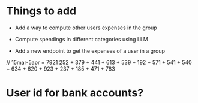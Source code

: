 # Things to add

- Add a way to compute other users expenses in the group
- Compute spendings in different categories using LLM

- Add a new endpoint to get the expenses of a user in a group

// 15mar-5apr = 7921
252 + 379 + 441 + 613 + 539 + 192 + 571 + 541 + 540 + 634 + 620 + 923 + 237 + 185 + 471 + 783

# User id for bank accounts?
